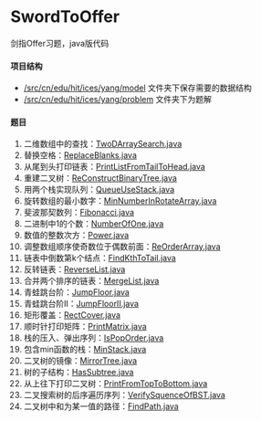# SwordToOffer
剑指Offer习题，java版代码

#### 项目结构
- [/src/cn/edu/hit/ices/yang/model](/src/cn/edu/hit/ices/yang/model) 文件夹下保存需要的数据结构
- [/src/cn/edu/hit/ices/yang/problem](/src/cn/edu/hit/ices/yang/problem) 文件夹下为题解

#### 题目
1. 二维数组中的查找：[TwoDArraySearch.java](/src/cn/edu/hit/ices/yang/problem/TwoDArraySearch.java)
2. 替换空格：[ReplaceBlanks.java](/src/cn/edu/hit/ices/yang/problem/ReplaceBlanks.java)
3. 从尾到头打印链表：[PrintListFromTailToHead.java](/src/cn/edu/hit/ices/yang/problem/PrintListFromTailToHead.java)
4. 重建二叉树：[ReConstructBinaryTree.java](/src/cn/edu/hit/ices/yang/problem/ReConstructBinaryTree.java)
5. 用两个栈实现队列：[QueueUseStack.java](/src/cn/edu/hit/ices/yang/problem/QueueUseStack.java)
6. 旋转数组的最小数字：[MinNumberInRotateArray.java](/src/cn/edu/hit/ices/yang/problem/MinNumberInRotateArray.java)
7. 斐波那契数列：[Fibonacci.java](/src/cn/edu/hit/ices/yang/problem/Fibonacci.java)
8. 二进制中1的个数：[NumberOfOne.java](/src/cn/edu/hit/ices/yang/problem/NumberOfOne.java)
9. 数值的整数次方：[Power.java](/src/cn/edu/hit/ices/yang/problem/Power.java)
10. 调整数组顺序使奇数位于偶数前面：[ReOrderArray.java](/src/cn/edu/hit/ices/yang/problem/ReOrderArray.java)
11. 链表中倒数第k个结点：[FindKthToTail.java](/src/cn/edu/hit/ices/yang/problem/FindKthToTail.java)
12. 反转链表：[ReverseList.java](/src/cn/edu/hit/ices/yang/problem/ReverseList.java)
13. 合并两个排序的链表：[MergeList.java](/src/cn/edu/hit/ices/yang/problem/MergeList.java)
14. 青蛙跳台阶：[JumpFloor.java](/src/cn/edu/hit/ices/yang/problem/JumpFloor.java)
15. 青蛙跳台阶II：[JumpFloorII.java](/src/cn/edu/hit/ices/yang/problem/JumpFloorII.java)
16. 矩形覆盖：[RectCover.java](/src/cn/edu/hit/ices/yang/problem/RectCover.java)
17. 顺时针打印矩阵：[PrintMatrix.java](/src/cn/edu/hit/ices/yang/problem/PrintMatrix.java)
18. 栈的压入、弹出序列：[IsPopOrder.java](/src/cn/edu/hit/ices/yang/problem/IsPopOrder.java)
19. 包含min函数的栈：[MinStack.java](/src/cn/edu/hit/ices/yang/problem/MinStack.java)
20. 二叉树的镜像：[MirrorTree.java](/src/cn/edu/hit/ices/yang/problem/MirrorTree.java)
21. 树的子结构：[HasSubtree.java](/src/cn/edu/hit/ices/yang/problem/HasSubtree.java)
22. 从上往下打印二叉树：[PrintFromTopToBottom.java](/src/cn/edu/hit/ices/yang/problem/PrintFromTopToBottom.java)
23. 二叉搜索树的后序遍历序列：[VerifySquenceOfBST.java](/src/cn/edu/hit/ices/yang/problem/VerifySquenceOfBST.java)
24. 二叉树中和为某一值的路径：[FindPath.java](/src/cn/edu/hit/ices/yang/problem/FindPath.java)